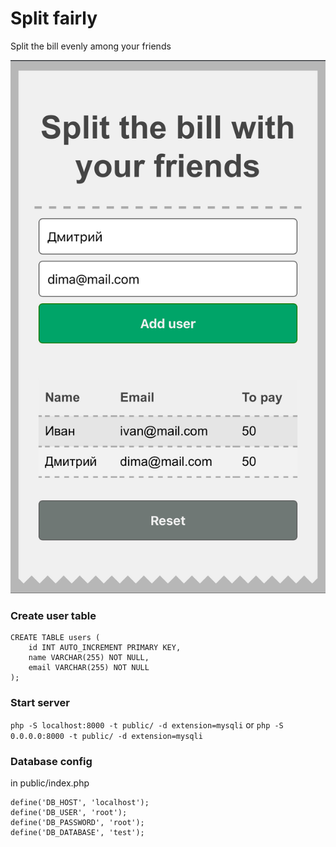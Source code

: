 # Split fairly
Split the bill evenly among your friends

![Alt text](/screenshot.jpg?raw=true "Screenshot")

### Create user table

```
CREATE TABLE users (
    id INT AUTO_INCREMENT PRIMARY KEY,
    name VARCHAR(255) NOT NULL,
    email VARCHAR(255) NOT NULL
);
```

### Start server

`php -S localhost:8000 -t public/ -d extension=mysqli`
or
`php -S 0.0.0.0:8000 -t public/ -d extension=mysqli`

### Database config

in public/index.php

```
define('DB_HOST', 'localhost');
define('DB_USER', 'root');
define('DB_PASSWORD', 'root');
define('DB_DATABASE', 'test');
```
